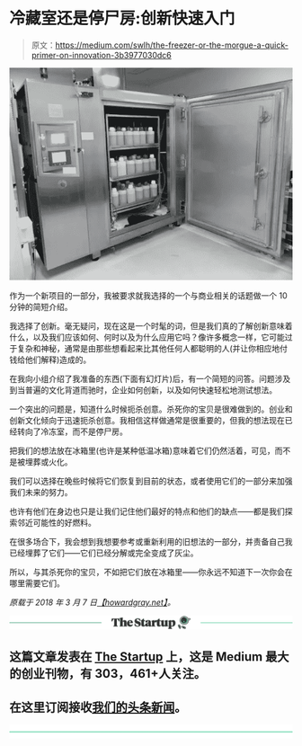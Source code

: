 # 冷藏室还是停尸房:创新快速入门

> 原文：<https://medium.com/swlh/the-freezer-or-the-morgue-a-quick-primer-on-innovation-3b3977030dc6>

![](img/41f539b0390bbb8d8956432a548dec6f.png)

作为一个新项目的一部分，我被要求就我选择的一个与商业相关的话题做一个 10 分钟的简短介绍。

我选择了创新。毫无疑问，现在这是一个时髦的词，但是我们真的了解创新意味着什么，以及我们应该如何、何时以及为什么应用它吗？像许多概念一样，它可能过于复杂和神秘，通常是由那些想看起来比其他任何人都聪明的人(并让你相应地付钱给他们解释)造成的。

在我向小组介绍了我准备的东西(下面有幻灯片)后，有一个简短的问答。问题涉及到当普遍的文化背道而驰时，企业如何创新，以及如何快速轻松地测试想法。

一个突出的问题是，知道什么时候扼杀创意。杀死你的宝贝是很难做到的。创业和创新文化倾向于迅速扼杀创意。我相信这样做通常是很重要的，但我的想法现在已经转向了冷冻室，而不是停尸房。

把我们的想法放在冰箱里(也许是某种低温冰箱)意味着它们仍然活着，可见，而不是被埋葬或火化。

我们可以选择在晚些时候将它们恢复到目前的状态，或者使用它们的一部分来加强我们未来的努力。

也许有他们在身边也只是让我们记住他们最好的特点和他们的缺点——都是我们探索邻近可能性的好燃料。

在很多场合下，我会想到我想要参考或重新利用的旧想法的一部分，并责备自己我已经埋葬了它们——它们已经分解或完全变成了灰尘。

所以，与其杀死你的宝贝，不如把它们放在冰箱里——你永远不知道下一次你会在哪里需要它们。

*原载于 2018 年 3 月 7 日*[*【howardgray.net】*](https://howardgray.net/2018/03/07/the-freezer-or-the-morgue-a-quick-primer-on-innovation/)*。*

[![](img/308a8d84fb9b2fab43d66c117fcc4bb4.png)](https://medium.com/swlh)

## 这篇文章发表在 [The Startup](https://medium.com/swlh) 上，这是 Medium 最大的创业刊物，有 303，461+人关注。

## 在这里订阅接收[我们的头条新闻](http://growthsupply.com/the-startup-newsletter/)。

[![](img/b0164736ea17a63403e660de5dedf91a.png)](https://medium.com/swlh)